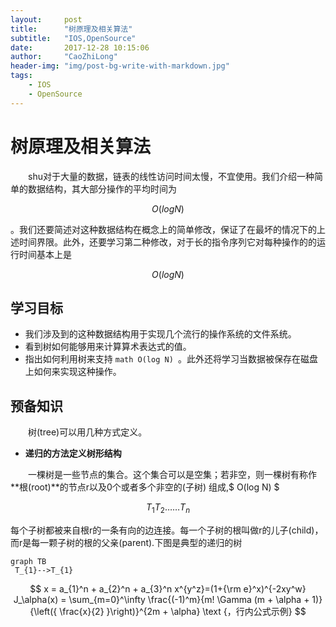 ```yaml
---
layout:     post
title:      "树原理及相关算法"
subtitle:   "IOS,OpenSource"
date:       2017-12-28 10:15:06
author:     "CaoZhiLong"
header-img: "img/post-bg-write-with-markdown.jpg"
tags:
    - IOS
    - OpenSource
---
```


# 树原理及相关算法



 &emsp;&emsp;shu对于大量的数据，链表的线性访问时间太慢，不宜使用。我们介绍一种简单的数据结构，其大部分操作的平均时间为
 ```math
 O(log N)
 ```
 。我们还要简述对这种数据结构在概念上的简单修改，保证了在最坏的情况下的上述时间界限。此外，还要学习第二种修改，对于长的指令序列它对每种操作的的运行时间基本上是

  ```math
 O(log N)
 ```

## 学习目标
- 我们涉及到的这种数据结构用于实现几个流行的操作系统的文件系统。
- 看到树如何能够用来计算算术表达式的值。
- 指出如何利用树来支持  ```math O(log N) ```。此外还将学习当数据被保存在磁盘上如何来实现这种操作。

## 预备知识

&emsp;&emsp;树(tree)可以用几种方式定义。

- **递归的方法定义树形结构**

&emsp;&emsp;一棵树是一些节点的集合。这个集合可以是空集；若非空，则一棵树有称作**根(root)**的节点r以及0个或者多个非空的(子树) 组成,$ O(log N) $
```math
  T_{1}  T_{2} …… T_{n}

```
每个子树都被来自根r的一条有向的边连接。每一个子树的根叫做r的儿子(child)，而r是每一颗子树的根的父亲(parent).下图是典型的递归的树

```mermaid
graph TB
 T_{1}-->T_{1}

```




```math

x = a_{1}^n + a_{2}^n + a_{3}^n

x^{y^z}=(1+{\rm e}^x)^{-2xy^w}

J_\alpha(x) = \sum_{m=0}^\infty \frac{(-1)^m}{m! \Gamma (m + \alpha + 1)} {\left({ \frac{x}{2} }\right)}^{2m + \alpha} \text {，行内公式示例}

```